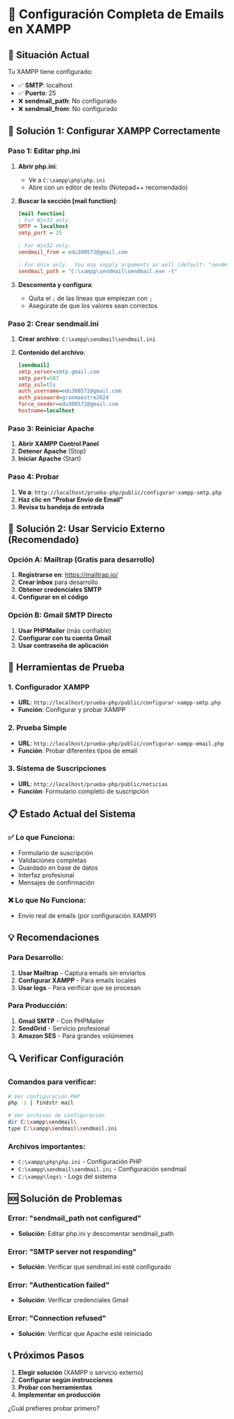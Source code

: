 # 📧 Configuración Completa de Emails en XAMPP

## 🎯 Situación Actual

Tu XAMPP tiene configurado:
- ✅ **SMTP**: localhost
- ✅ **Puerto**: 25
- ❌ **sendmail_path**: No configurado
- ❌ **sendmail_from**: No configurado

## 🔧 Solución 1: Configurar XAMPP Correctamente

### Paso 1: Editar php.ini

1. **Abrir php.ini**:
   - Ve a `C:\xampp\php\php.ini`
   - Abre con un editor de texto (Notepad++ recomendado)

2. **Buscar la sección [mail function]**:
   ```ini
   [mail function]
   ; For Win32 only.
   SMTP = localhost
   smtp_port = 25
   
   ; For Win32 only.
   sendmail_from = edu300572@gmail.com
   
   ; For Unix only.  You may supply arguments as well (default: "sendmail -t -i").
   sendmail_path = "C:\xampp\sendmail\sendmail.exe -t"
   ```

3. **Descomenta y configura**:
   - Quita el `;` de las líneas que empiezan con `;`
   - Asegúrate de que los valores sean correctos

### Paso 2: Crear sendmail.ini

1. **Crear archivo**: `C:\xampp\sendmail\sendmail.ini`

2. **Contenido del archivo**:
   ```ini
   [sendmail]
   smtp_server=smtp.gmail.com
   smtp_port=587
   smtp_ssl=tls
   auth_username=edu300572@gmail.com
   auth_password=granmaestre2024
   force_sender=edu300572@gmail.com
   hostname=localhost
   ```

### Paso 3: Reiniciar Apache

1. **Abrir XAMPP Control Panel**
2. **Detener Apache** (Stop)
3. **Iniciar Apache** (Start)

### Paso 4: Probar

1. **Ve a**: `http://localhost/prueba-php/public/configurar-xampp-smtp.php`
2. **Haz clic en "Probar Envío de Email"**
3. **Revisa tu bandeja de entrada**

## 🚀 Solución 2: Usar Servicio Externo (Recomendado)

### Opción A: Mailtrap (Gratis para desarrollo)

1. **Registrarse en**: https://mailtrap.io/
2. **Crear inbox** para desarrollo
3. **Obtener credenciales SMTP**
4. **Configurar en el código**

### Opción B: Gmail SMTP Directo

1. **Usar PHPMailer** (más confiable)
2. **Configurar con tu cuenta Gmail**
3. **Usar contraseña de aplicación**

## 🧪 Herramientas de Prueba

### 1. Configurador XAMPP
- **URL**: `http://localhost/prueba-php/public/configurar-xampp-smtp.php`
- **Función**: Configurar y probar XAMPP

### 2. Prueba Simple
- **URL**: `http://localhost/prueba-php/public/configurar-xampp-email.php`
- **Función**: Probar diferentes tipos de email

### 3. Sistema de Suscripciones
- **URL**: `http://localhost/prueba-php/public/noticias`
- **Función**: Formulario completo de suscripción

## 📋 Estado Actual del Sistema

### ✅ Lo que Funciona:
- Formulario de suscripción
- Validaciones completas
- Guardado en base de datos
- Interfaz profesional
- Mensajes de confirmación

### ❌ Lo que No Funciona:
- Envío real de emails (por configuración XAMPP)

## 💡 Recomendaciones

### Para Desarrollo:
1. **Usar Mailtrap** - Captura emails sin enviarlos
2. **Configurar XAMPP** - Para emails locales
3. **Usar logs** - Para verificar que se procesan

### Para Producción:
1. **Gmail SMTP** - Con PHPMailer
2. **SendGrid** - Servicio profesional
3. **Amazon SES** - Para grandes volúmenes

## 🔍 Verificar Configuración

### Comandos para verificar:
```bash
# Ver configuración PHP
php -i | findstr mail

# Ver archivos de configuración
dir C:\xampp\sendmail\
type C:\xampp\sendmail\sendmail.ini
```

### Archivos importantes:
- `C:\xampp\php\php.ini` - Configuración PHP
- `C:\xampp\sendmail\sendmail.ini` - Configuración sendmail
- `C:\xampp\logs\` - Logs del sistema

## 🆘 Solución de Problemas

### Error: "sendmail_path not configured"
- **Solución**: Editar php.ini y descomentar sendmail_path

### Error: "SMTP server not responding"
- **Solución**: Verificar que sendmail.ini esté configurado

### Error: "Authentication failed"
- **Solución**: Verificar credenciales Gmail

### Error: "Connection refused"
- **Solución**: Verificar que Apache esté reiniciado

## 📞 Próximos Pasos

1. **Elegir solución** (XAMPP o servicio externo)
2. **Configurar según instrucciones**
3. **Probar con herramientas**
4. **Implementar en producción**

¿Cuál prefieres probar primero?
